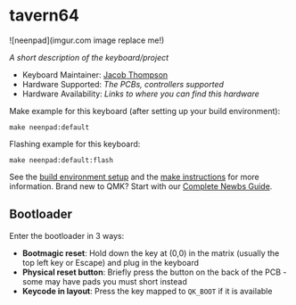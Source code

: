 # tavern64

![neenpad](imgur.com image replace me!)

*A short description of the keyboard/project*

* Keyboard Maintainer: [Jacob Thompson](https://github.com/oden42)
* Hardware Supported: *The PCBs, controllers supported*
* Hardware Availability: *Links to where you can find this hardware*

Make example for this keyboard (after setting up your build environment):

    make neenpad:default

Flashing example for this keyboard:

    make neenpad:default:flash

See the [build environment setup](https://docs.qmk.fm/#/getting_started_build_tools) and the [make instructions](https://docs.qmk.fm/#/getting_started_make_guide) for more information. Brand new to QMK? Start with our [Complete Newbs Guide](https://docs.qmk.fm/#/newbs).

## Bootloader

Enter the bootloader in 3 ways:

* **Bootmagic reset**: Hold down the key at (0,0) in the matrix (usually the top left key or Escape) and plug in the keyboard
* **Physical reset button**: Briefly press the button on the back of the PCB - some may have pads you must short instead
* **Keycode in layout**: Press the key mapped to `QK_BOOT` if it is available
